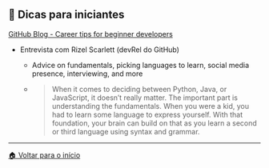 ## 🤩 Dicas para iniciantes

[GitHub Blog - Career tips for beginner developers](https://github.blog/2022-03-29-career-tips-for-beginner-developers/)
- Entrevista com Rizel Scarlett (devRel do GitHub)
    - Advice on fundamentals, picking languages to learn, social media presence, interviewing, and more
    
    - > When it comes to deciding between Python, Java, or JavaScript, it doesn’t really matter. The important part is understanding the fundamentals.
    When you were a kid, you had to learn some language to express yourself. With that foundation, your brain can build on that as you learn a second or third language using syntax and grammar.


---

[🏠 Voltar para o início](./../../README.md)